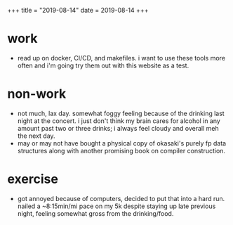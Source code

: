 +++
title = "2019-08-14"
date = 2019-08-14
+++

# work
- read up on docker, CI/CD, and makefiles. i want to use these tools more often
  and i'm going try them out with this website as a test.

# non-work
- not much, lax day. somewhat foggy feeling because of the drinking last night
  at the concert. i just don't think my brain cares for alcohol in any amount
  past two or three drinks; i always feel cloudy and overall meh the next day.
- may or may not have bought a physical copy of okasaki's purely fp data
  structures along with another promising book on compiler construction.

# exercise
- got annoyed because of computers, decided to put that into a hard run. nailed
  a ~8:15min/mi pace on my 5k despite staying up late previous night, feeling
  somewhat gross from the drinking/food.

